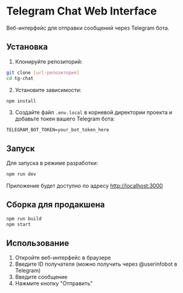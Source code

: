 # Telegram Chat Web Interface

Веб-интерфейс для отправки сообщений через Telegram бота.

## Установка

1. Клонируйте репозиторий:
```bash
git clone [url-репозитория]
cd tg-chat
```

2. Установите зависимости:
```bash
npm install
```

3. Создайте файл `.env.local` в корневой директории проекта и добавьте токен вашего Telegram бота:
```
TELEGRAM_BOT_TOKEN=your_bot_token_here
```

## Запуск

Для запуска в режиме разработки:
```bash
npm run dev
```

Приложение будет доступно по адресу [http://localhost:3000](http://localhost:3000)

## Сборка для продакшена

```bash
npm run build
npm start
```

## Использование

1. Откройте веб-интерфейс в браузере
2. Введите ID получателя (можно получить через @userinfobot в Telegram)
3. Введите сообщение
4. Нажмите кнопку "Отправить" 